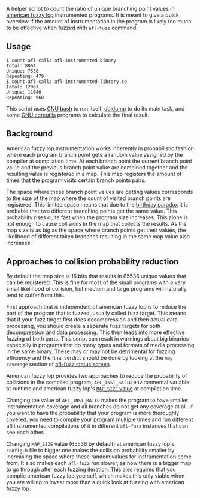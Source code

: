 A helper script to count the ratio of unique branching point values in
[american fuzzy lop](http://lcamtuf.coredump.cx/afl/) instrumented
programs. It is meant to give a quick overview if the amount of
instrumentation in the program is likely too much to be effective when
fuzzed with `afl-fuzz` command.

## Usage

```
$ count-afl-calls afl-instrumented-binary
Total: 8061
Unique: 7558
Repeating: 479
$ count-afl-calls afl-instrumented-library.so
Total: 12067
Unique: 11040
Repeating: 968
```

This script uses [GNU bash](https://www.gnu.org/software/bash/) to run
itself, [objdump](https://www.gnu.org/software/binutils/) to do its
main task, and some
[GNU coreutils](https://www.gnu.org/software/coreutils/coreutils.html)
programs to calculate the final result.

## Background

American fuzzy lop instrumentation works inherently in probabilistic
fashion where each program branch point gets a random value assigned
by the compiler at compilation time. At each branch point the current
branch point value and the previous branch point value are combined
together and the resulting value is registered in a map. This map
registers the amount of times that the program visits certain branch
points pairs.

The space where these branch point values are getting values
corresponds to the size of the map where the count of visited branch
points are registered. This limited space means that due to the
[birthday paradox](https://en.wikipedia.org/wiki/Birthday_problem) it
is probable that two different branching points get the same
value. This probability rises quite fast when the program size
increases. This alone is not enough to cause collisions in the map
that collects the results. As the map size is as big as the space
where branch points get their values, the likelihood of different
taken branches resulting in the same map value also increases.

## Approaches to collision probability reduction

By default the map size is 16 bits that results in 65536 unique values
that can be registered. This is fine for most of the small programs
with a very small likelihood of collision, but medium and large
programs will naturally tend to suffer from this.

First approach that is independent of american fuzzy lop is to reduce
the part of the program that is fuzzed, usually called fuzz
target. This means that if your fuzz target first does decompression
and then actual data processing, you should create a separate fuzz
targets for both decompression and data processing. This then leads
into more effective fuzzing of both parts. This script can result in
warnings about big binaries especially in programs that do many types
and formats of media processing in the same binary. These may or may
not be detrimental for fuzzing efficiency and the final verdict should
be done by looking at the `map coverage` section of
[afl-fuzz status screen](http://lcamtuf.coredump.cx/afl/status_screen.txt).

American fuzzy lop provides two approaches to reduce the probability
of collisions in the compiled program; `AFL_INST_RATIO` environmental
variable at runtime and american fuzzy lop's
[`MAP_SIZE` value](https://github.com/mirrorer/afl/blob/master/config.h#L310)
at compilation time.

Changing the value of `AFL_INST_RATIO` makes the program to have
smaller instrumentation coverage and all branches do not get any
coverage at all. If you want to have the probability that your program
is more thoroughly covered, you need to compile your program multiple
times and run different afl instrumented compilations of it in
different `afl-fuzz` instances that can see each other.

Changing `MAP_SIZE` value (65536 by default) at american fuzzy lop's
`config.h` file to bigger one makes the collision probability smaller
by increasing the space where these random values for instrumentation
come from. It also makes each `afl-fuzz` run slower, as now there is a
bigger map to go through after each fuzzing iteration. This also
requires that you compile american fuzzy lop yourself, which makes
this only viable when you are willing to invest more than a quick look
at fuzzing with american fuzzy lop.
